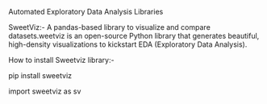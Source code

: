 Automated Exploratory Data Analysis Libraries

SweetViz:-
A pandas-based library to visualize and compare datasets.weetviz is an open-source Python library that generates beautiful, high-density visualizations to kickstart EDA (Exploratory Data Analysis).

How to install Sweetviz library:-

pip install sweetviz

import sweetviz as sv

